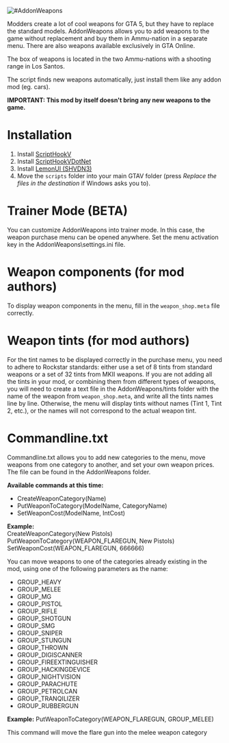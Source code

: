 ![#AddonWeapons](https://gtaforums.com/uploads/monthly_2024_05/AddonWeaponsForums.png.1f4e155eeceb30cbd5f8cc529a5fd7ee.png)

Modders create a lot of cool weapons for GTA 5, but they have to replace the standard models. AddonWeapons allows you to add weapons to the game without replacement and buy them in Ammu-nation in a separate menu. There are also weapons available exclusively in GTA Online.

The box of weapons is located in the two Ammu-nations with a shooting range in Los Santos.

The script finds new weapons automatically, just install them like any addon mod (eg. cars).

**IMPORTANT: This mod by itself doesn't bring any new weapons to the game.**
# Installation
1. Install [ScriptHookV](http://dev-c.com/gtav/scripthookv/)
2. Install [ScriptHookVDotNet](https://github.com/scripthookvdotnet/scripthookvdotnet/releases/latest)
3. Install [LemonUI (SHVDN3)](https://github.com/LemonUIbyLemon/LemonUI/releases/latest)
4. Move the `scripts` folder into your main GTAV folder (press _Replace the files in the destination_ if Windows asks you to).

# Trainer Mode (BETA)
You can customize AddonWeapons into trainer mode. In this case, the weapon purchase menu can be opened anywhere.
Set the menu activation key in the AddonWeapons\settings.ini file.

# Weapon components (for mod authors)
To display weapon components in the menu, fill in the `weapon_shop.meta` file correctly.

# Weapon tints (for mod authors)
For the tint names to be displayed correctly in the purchase menu, you need to adhere to Rockstar standards: either use a set of 8 tints from standard weapons or a set of 32 tints from MKII weapons.
If you are not adding all the tints in your mod, or combining them from different types of weapons, you will need to create a text file in the AddonWeapons/tints folder with the name of the weapon from `weapon_shop.meta`, and write all the tints names line by line. Otherwise, the menu will display tints without names (Tint 1, Tint 2, etc.), or the names will not correspond to the actual weapon tint.

# Commandline.txt

Commandline.txt allows you to add new categories to the menu, move weapons from one category to another, and set your own weapon prices. The file can be found in the AddonWeapons folder.

**Available commands at this time:**
- CreateWeaponCategory(Name)
- PutWeaponToCategory(ModelName, CategoryName)
- SetWeaponCost(ModelName, IntCost)

**Example:**  
CreateWeaponCategory(New Pistols)  
PutWeaponToCategory(WEAPON_FLAREGUN, New Pistols)  
SetWeaponCost(WEAPON_FLAREGUN, 666666)  

You can move weapons to one of the categories already existing in the mod, using one of the following parameters as the name:

- GROUP_HEAVY
- GROUP_MELEE
- GROUP_MG
- GROUP_PISTOL
- GROUP_RIFLE
- GROUP_SHOTGUN
- GROUP_SMG
- GROUP_SNIPER
- GROUP_STUNGUN
- GROUP_THROWN
- GROUP_DIGISCANNER
- GROUP_FIREEXTINGUISHER
- GROUP_HACKINGDEVICE
- GROUP_NIGHTVISION
- GROUP_PARACHUTE
- GROUP_PETROLCAN
- GROUP_TRANQILIZER
- GROUP_RUBBERGUN

**Example:**
PutWeaponToCategory(WEAPON_FLAREGUN, GROUP_MELEE)

This command will move the flare gun into the melee weapon category


